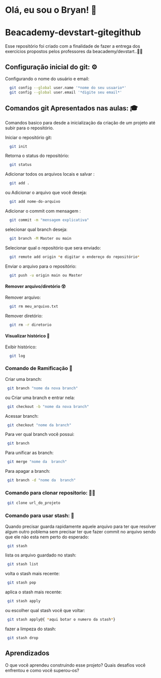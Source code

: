 
# Olá, eu sou o Bryan! 👋

# Beacademy-devstart-gitegithub
Esse repositório foi criado com a finalidade de fazer a entrega dos exercícios propostos pelos professores da beacademy/devstart..👨‍💻

## Configuração inicial do git: ⚙️

Configurando o nome do usuário e email:

```bash
  git config --global user.name '*nome do seu usuario*'
  git config --global user.email '*digite seu email*'
```

## Comandos git Apresentados nas aulas: 🎓
Comandos basico para desde a inicialização da criação de um projeto até subir para o repositório.

Iniciar o repositório git:

```bash
  git init
```
Retorna o status do repositório:

```bash
  git status
```
Adicionar todos os arquivos locais e salvar :

```bash
  git add .
```
ou
Adicionar o arquivo que você deseja:
```bash
  git add nome-do-arquivo
```
Adicionar o commit com mensagem :

```bash
  git commit -m "mensagem explicativa"
```
selecionar qual branch deseja:

```bash
  git branch -M Master ou main
```
Selecionar qual o repositório que sera enviado:

```bash
  git remote add origin *e digitar o endereço do repositório*
```
Enviar o arquivo para o repositório:

```bash
  git push -u origin main ou Master
```
#### Remover arquivo/diretório 😵

Remover arquivo:

```bash
  git rm meu_arquivo.txt
```
Remover diretório:

```bash
  git rm -r diretorio
```
#### Visualizar histórico 🧐

Exibir histórico:

```bash
  git log
```

### Comando de Ramificação 🌲

Criar uma branch:
```bash
 git branch "nome da nova branch"
```
  ou
Criar uma branch e entrar nela:
```bash
 git checkout -b "nome da nova branch"
```
Acessar branch:
```bash
 git checkout "nome da branch"
```
Para ver qual branch você possui:
```bash
 git branch
```
Para unificar as branch:
```bash
 git merge "nome da  branch"
```
Para apagar a branch:
```bash
 git branch -d "nome da  branch"
```

### Comando para clonar repositorio: 👨‍🏫

```bash
 git clone url_do_projeto
```

### Comando para usar stash: 🧠
Quando precisar guarda rapidamente aquele arquivo para ter que resolver algum outro poblema sem precisar ter que fazer commit no arquivo sendo que ele não esta nem perto do esperado:

```bash
 git stash
```
lista os arquivo guardado no stash:
```bash
 git stash list
```
volta o stash mais recente:
```bash
 git stash pop
```
aplica o stash mais recente:
```bash
 git stash apply
```
ou escolher qual stash você que voltar:

```bash
 git stash apply@{ *aqui botar o numero da stash*}
```
fazer a limpeza do stash:
```bash
 git stash drop
```
## Aprendizados

O que você aprendeu construindo esse projeto? Quais desafios você enfrentou e como você superou-os?

